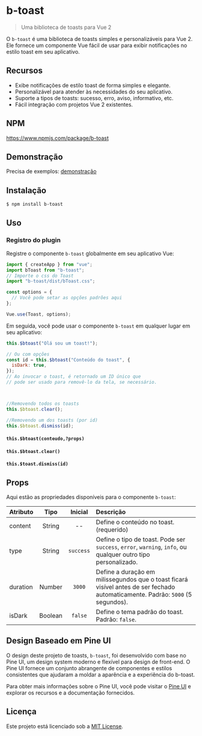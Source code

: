 # b-toast
> Uma biblioteca de toasts para Vue 2

O `b-toast` é uma biblioteca de toasts simples e personalizáveis para Vue 2. Ele fornece um componente Vue fácil de usar para exibir notificações no estilo toast em seu aplicativo.

## Recursos

- Exibe notificações de estilo toast de forma simples e elegante.
- Personalizável para atender às necessidades do seu aplicativo.
- Suporte a tipos de toasts: sucesso, erro, aviso, informativo, etc.
- Fácil integração com projetos Vue 2 existentes.

## NPM
https://www.npmjs.com/package/b-toast

## Demonstração

Precisa de exemplos: [demonstração](https://btreedevelopers.github.io/b-toast/)

## Instalação

```bash
$ npm install b-toast
```

## Uso

### Registro do plugin

Registre o componente `b-toast` globalmente em seu aplicativo Vue:

```javascript
import { createApp } from "vue";
import bToast from "b-toast";
// Importe o css do Toast
import "b-toast/dist/bToast.css";

const options = {
  // Você pode setar as opções padrões aqui
};

Vue.use(Toast, options);
```

Em seguida, você pode usar o componente `b-toast` em qualquer lugar em seu aplicativo:

```javascript
this.$btoast("Olá sou um toast!");

// Ou com opções
const id = this.$btoast("Conteúdo do toast", {
  isDark: true,
});
// Ao invocar o toast, é retornado um ID único que 
// pode ser usado para removê-lo da tela, se necessário.



//Removendo todos os toasts
this.$btoast.clear();

//Removendo um dos toasts (por id)
this.$btoast.dismiss(id);


```

#### `this.$btoast(conteudo,?props)`

#### `this.$btoast.clear()`

#### `this.$toast.dismiss(id)`

## Props

Aqui estão as propriedades disponíveis para o componente `b-toast`:

| Atributo    |   Tipo   |    Inicial     | Descrição                                                                   |
|:-------------|:--------:|:--------------:|:------------------------------------------------------------------------------|
| content      |  String  |       --       | Define o conteúdo no toast. (requerido) |
| type         |  String  |   `success`    | Oefine o tipo de toast. Pode ser `success`, `error`, `warning`, `info`, ou qualquer outro tipo personalizado.|
| duration     |  Number  |     `3000`     | Define a duração em milissegundos que o toast ficará visível antes de ser fechado automaticamente. Padrão: `5000` (5 segundos).|
| isDark  | Boolean  |     `false`     | Define o tema padrão do toast. Padrão: `false`.|


## Design Baseado em Pine UI

O design deste projeto de toasts, `b-toast`, foi desenvolvido com base no Pine UI, um design system moderno e flexível para design de front-end. O Pine UI fornece um conjunto abrangente de componentes e estilos consistentes que ajudaram a moldar a aparência e a experiência do b-toast.

Para obter mais informações sobre o Pine UI, você pode visitar o [Pine UI](https://www.behance.net/gallery/161882269/Design-System-Pine-UI-v1-bTree) e explorar os recursos e a documentação fornecidos.

## Licença

Este projeto está licenciado sob a [MIT License](https://opensource.org/licenses/MIT).

